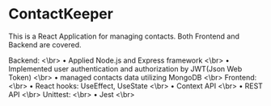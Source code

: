 # ContactKeeper

This is a React Application for managing contacts. Both Frontend and Backend are covered.

Backend: <\br>
• Applied Node.js and Express framework <\br>
• Implemented user authentication and authorization by JWT(Json Web Token) <\br>
• managed contacts data utilizing MongoDB <\br>
Frontend: <\br>
• React hooks: UseEffect, UseState <\br>
• Context API <\br>
• REST API <\br>
Unittest: <\br>
• Jest <\br>
